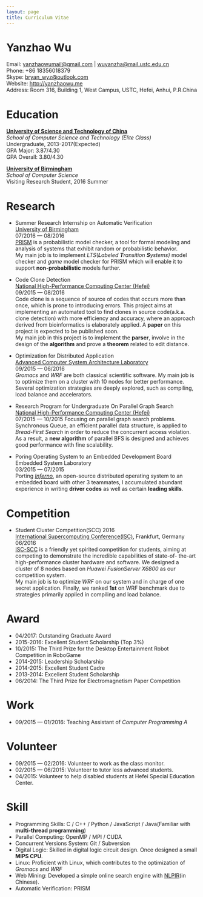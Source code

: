 ```yaml
---
layout: page
title: Curriculum Vitae
---
```


Yanzhao Wu
==========


Email: <yanzhaowumail@gmail.com> \| <wuyanzha@mail.ustc.edu.cn>  
Phone: +86 18356018379  
Skype: bryan_wyz@outlook.com  
Website: <http://yanzhaowu.me>  
Address: Room 316, Building 1, West Campus, USTC, Hefei, Anhui, P.R.China

Education
=========
[**University of Science and Technology of China**](http://en.ustc.edu.cn/)  
*School of Computer Science and Technology (Elite Class)*  
Undergraduate, 2013-2017(Expected)  
GPA Major: 3.87/4.30  
GPA Overall: 3.80/4.30  

[**University of Birmingham**](http://www.birmingham.ac.uk/)  
*School of Computer Science*  
Visiting Research Student, 2016 Summer  

Research
========
- Summer Research Internship on Automatic Verification  
[University of Birmingham](http://www.birmingham.ac.uk/)  
07/2016 — 08/2016  
[PRISM](http://www.prismmodelchecker.org/) is a probabilistic model checker, a tool for formal modeling and analysis of systems that exhibit random or probabilistic behavior.  
My main job is to implement *LTS*(***L****abeled* ***T****ransition* ***S****ystems)* model checker and *game* model checker for PRISM which will enable it to support **non-probabilistic** models further.

- Code Clone Detection  
[National High-Performance Computing Center (Hefei)](http://en.nhpcc.ustc.edu.cn/)  
09/2015 — 08/2016  
Code clone is a sequence of source of codes that occurs more than once, which is prone to introducing errors. This project aims at implementing an automated tool to find clones in source code(a.k.a. clone detection) with more efficiency and accuracy, where an approach derived from bioinformatics is elaborately applied. A **paper** on this project is expected to be published soon.  
My main job in this project is to implement the **parser**, involve in the design of the **algorithm** and prove a **theorem** related to edit distance.

- Optimization for Distributed Application  
[Advanced Computer System Architecture Laboratory](http://en.nhpcc.ustc.edu.cn/)  
09/2015 — 06/2016  
*Gromacs* and *WRF* are both classical scientific software. My main job is to optimize them on a cluster with 10 nodes for better performance. Several optimization strategies are deeply explored, such as compiling, load balance and accelerators.

- Research Program for Undergraduate On Parallel Graph Search  
[National High-Performance Computing Center (Hefei)](http://en.nhpcc.ustc.edu.cn/)  
07/2015 — 10/2015
Focusing on parallel graph search problems.  
Synchronous Queue, an efficient parallel data structure, is applied to *Bread-First Search* in order to reduce the concurrent access violation. As a result, a **new algorithm** of parallel BFS is designed and achieves good performance with fine scalability.  

- Poring Operating System to an Embedded Development Board  
Embedded System Laboratory  
03/2015 — 07/2015  
Porting [*Inferno*](http://www.vitanuova.com/inferno/), an open-source distributed operating system to an embedded board with other 3 teammates, I accumulated abundant experience in writing **driver codes** as well as certain **leading skills**.

Competition
===========
- Student Cluster Competition(SCC) 2016  
[International Supercomputing Conference(ISC)](http://www.isc-hpc.com/),  Frankfurt, Germany  
06/2016  
[ISC-SCC](http://www.isc-hpc.com/student-cluster-competition.html) is a friendly yet spirited competition for students, aiming at competing to demonstrate the incredible capabilities of state-of- the-art high-performance cluster hardware and software. We designed a cluster of 8 nodes based on *Huawei FusionServer X6800* as our competition system.  
My main job is to optimize *WRF* on our system and in charge of one secret application. Finally, we ranked **1st** on WRF benchmark due to strategies primarily applied in compiling and load balance.


Award
=====
- 04/2017: Outstanding Graduate Award
- 2015-2016: Excellent Student Scholarship (Top 3%)
- 10/2015: The Third Prize for the Desktop Entertainment Robot Competition in RoboGame
- 2014-2015: Leadership Scholarship
- 2014-2015: Excellent Student Cadre
- 2013-2014: Excellent Student Scholarship
- 06/2014: The Third Prize for Electromagnetism Paper Competition

Work
====
- 09/2015 — 01/2016: Teaching Assistant of *Computer Programming A*

Volunteer
=========
- 09/2015 — 02/2016: Volunteer to work as the class monitor.
- 02/2015 — 06/2015: Volunteer to tutor less advanced students.
- 04/2015: Volunteer to help disabled students at Hefei Special Education Center.

Skill
=====
- Programming Skills: C / C++ / Python / JavaScript / Java(Familiar with **multi-thread programming**)
- Parallel Computing: OpenMP / MPI / CUDA
- Concurrent Versions System: Git / Subversion
- Digital Logic: Skilled in digital logic circuit design. Once designed a small **MIPS CPU**.
- Linux: Proficient with Linux, which contributes to the optimization of *Gromacs* and *WRF*
- Web Mining: Developed a simple online search engine with [NLPIR](http://ictclas.nlpir.org/)(in Chinese).
- Automatic Verification: PRISM
